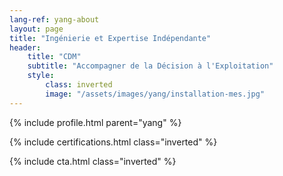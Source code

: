 ```yaml
---
lang-ref: yang-about
layout: page
title: "Ingénierie et Expertise Indépendante"
header:
    title: "CDM"
    subtitle: "Accompagner de la Décision à l'Exploitation"
    style:
        class: inverted
        image: "/assets/images/yang/installation-mes.jpg"
---
```


{% include profile.html parent="yang" %}

{% include certifications.html class="inverted" %}

{% include cta.html class="inverted" %}
